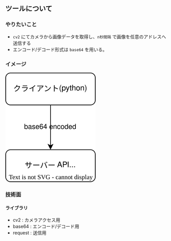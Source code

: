 ## ツールについて
### やりたいこと
- `cv2` にてカメラから画像データを取得し、`n秒間隔` で画像を任意のアドレスへ送信する
- エンコード/デコード形式は `base64` を用いる。

### イメージ
![システムイメージ](./images/system.drawio.svg)

### 技術面
#### ライブラリ
- cv2 : カメラアクセス用
- base64 : エンコード/デコード用
- request : 送信用
